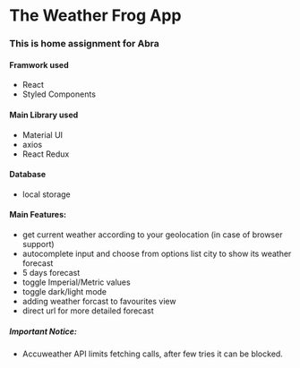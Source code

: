 # The Weather Frog App

### This is home assignment for Abra 

#### Framwork used
- React 
- Styled Components

#### Main Library used
- Material UI
- axios
- React Redux

#### Database 
- local storage

#### Main Features: 
- get current weather according to your geolocation (in case of browser support)
- autocomplete input and choose from options list city to show its weather forecast
- 5 days forecast
- toggle Imperial/Metric values
- toggle dark/light mode
- adding weather forcast to favourites view
- direct url for more detailed forecast

##### Important Notice: 
- Accuweather API limits fetching calls, after few tries it can be blocked.

